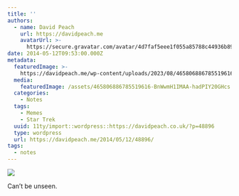 ```yaml
---
title: ''
authors:
  - name: David Peach
    url: https://davidpeach.me
    avatarUrl: >-
      https://secure.gravatar.com/avatar/4d7faf5eee1f055a85788c44936b8995eaab6dfb004e7854ec747ccb272e91ee?s=96&d=mm&r=g
date: 2014-05-12T09:53:00.000Z
metadata:
  featuredImage: >-
    https://davidpeach.me/wp-content/uploads/2023/08/465806886785519616-BnWwmH1IMAAyIlx.jpg
  media:
    featuredImage: /assets/465806886785519616-BnWwmH1IMAA-hadPIY20GHcs.jpg
  categories:
    - Notes
  tags:
    - Memes
    - Star Trek
  uuid: 11ty/import::wordpress::https://davidpeach.co.uk/?p=48896
  type: wordpress
  url: https://davidpeach.me/2014/05/12/48896/
tags:
  - notes
---
```

[![](/assets/465806886785519616-BnWwmH1IMAA-f7MyH1y5ltRL.jpg)](/assets/465806886785519616-BnWwmH1IMAA-f7MyH1y5ltRL.jpg)

Can’t be unseen.